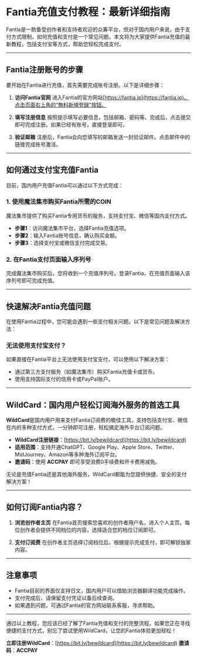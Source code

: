 # Fantia充值支付教程：最新详细指南

Fantia是一款备受创作者和支持者欢迎的众筹平台，但对于国内用户来说，由于支付方式限制，如何充值和支付是一个常见问题。本文将为大家提供Fantia充值的最新教程，包括支付宝等方式，帮助您轻松完成支付。

---

## Fantia注册账号的步骤

要开始在Fantia进行充值，首先需要完成账号注册。以下是详细步骤：

1. **访问Fantia官网**
   进入Fantia的官方网站[https://fantia.jp](https://fantia.jp)，点击页面右上角的“無料新規登録”按钮。

2. **填写注册信息**
   按照提示填写必要信息，包括邮箱、密码等。完成后，点击提交即可完成注册。如果已经有账号，直接登录即可。

3. **验证邮箱**
   注册后，Fantia会向您填写的邮箱发送一封验证邮件。点击邮件中的链接完成账号激活。

---

## 如何通过支付宝充值Fantia

目前，国内用户充值Fantia可以通过以下方式完成：

### 1. 使用魔法集市购买Fantia所需的COIN
魔法集市提供了购买Fantia专用货币的服务，支持支付宝、微信等国内支付方式。

- **步骤1**：访问魔法集市平台，选择Fantia充值选项。
- **步骤2**：输入Fantia账号信息，确认购买金额。
- **步骤3**：选择支付宝或微信支付完成交易。

### 2. 在Fantia支付页面输入序列号
完成魔法集市购买后，您将收到一个充值序列号。登录Fantia，在充值页面输入该序列号即可完成充值。

---

## 快速解决Fantia充值问题

在使用Fantia过程中，您可能会遇到一些支付相关问题。以下是常见问题及解决方法：

### 无法使用支付宝支付？
如果直接在Fantia平台上无法使用支付宝支付，可以使用以下解决方案：
- 通过第三方支付服务（如魔法集市）购买Fantia充值卡或货币。
- 使用支持国际支付的信用卡或PayPal账户。

---

## WildCard：国内用户轻松订阅海外服务的首选工具

**WildCard**是国内用户用来支付Fantia订阅费的极佳工具，支持包括支付宝、微信在内的多种支付方式，一分钟即可注册，轻松搞定海外平台订阅问题。

- **WildCard注册链接**：[https://bit.ly/bewildcard](https://bit.ly/bewildcard)
- **适用范围**：支持开通ChatGPT、Google Play、Apple Store、Twitter、MidJourney、Amazon等多种海外订阅平台。
- **邀请码**：使用 **ACCPAY** 即可享受消费0手续费和开卡费用减免。

无论是充值Fantia还是其他海外服务，WildCard都能为您提供快捷、安全的支付解决方案！

---

## 如何订阅Fantia内容？

1. **浏览创作者主页**
   在Fantia首页搜索您喜欢的创作者用户名，进入个人主页。每位创作者会提供不同档位的内容，选择适合您的档位订阅即可。

2. **支付订阅费**
   在创作者主页选择订阅档位后，根据提示完成支付，即可解锁独家内容。

---

## 注意事项

- Fantia目前的界面仅支持日文，国内用户可以借助浏览器翻译功能完成操作。
- 支付完成后，请保留支付凭证以备后续查询。
- 如果遇到问题，可通过Fantia的官方网站联系客服，寻求帮助。

---

通过以上教程，您应该已经了解了Fantia充值和支付的完整流程。如果您正在寻找便捷的支付方式，别忘了尝试使用WildCard，让您的Fantia体验更加轻松！

**立即注册WildCard**：[https://bit.ly/bewildcard](https://bit.ly/bewildcard) **邀请码**：**ACCPAY**
